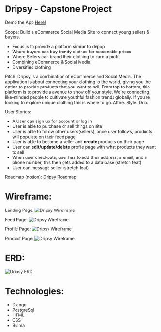 # Dripsy - Capstone Project

Demo the App [Here!](https://git.heroku.com/dripsyproject.git)

Scope: Build a eCommerce Social Media Site to connect young sellers & buyers.
- Focus is to provide a platform similar to depop 
- Where buyers can buy trendy clothes for reasonable prices
- Where Sellers can brand their clothing to earn a profit
- Combining eCommerce & Social Media
- Diversified clothing

Pitch:
Dripsy is a combination of eCommerce and Social Media. 
The application is about connecting your clothing to the world, giving you the option to provide products that you want to sell.
From top to bottom, this platform is to provide a avenue to show off your style.
We're connecting like-minded people to cultivate youthful fashion trends globally.
If you're looking to explore unique clothing this is where to go.
Attire. Style. Drip.

User Stories:
- A User can sign up for account or log in
- User is able to purchase or sell things on site
- User is able to follow other users(sellers), once user follows, products will populate on their feed page
- User is able to become a seller and **create** products on their page
- User can **edit/update/delete** profile page with what products they want to sell
- When user checkouts, user has to add their address, a email, and a phone number, this then gets added to a data base (stretch feat)
- User can message seller (stretch feat)

Roadmap (notion):
[Dripsy Roadmap](https://www.notion.so/8eaece1b133047ef970861daa92868ef?v=c05e3a265b0f4259807d7d8287a320ff)

# Wireframe:
Landing Page:
![Dripsy Wireframe](https://imgur.com/2jjc24U.jpg)

Feed Page:
![Dripsy Wireframe](https://imgur.com/PJc7qEX.jpg)

Profile Page:
![Dripsy Wireframe](https://imgur.com/10jzDYn.jpg)

Product Page:
![Dripsy Wireframe](https://imgur.com/aI7G5Qf.jpg)

# ERD:
![Dripsy ERD](https://imgur.com/qksNhOX.jpg)

# Technologies:
- Django
- PostgreSql
- HTML
- CSS
- Bulma

